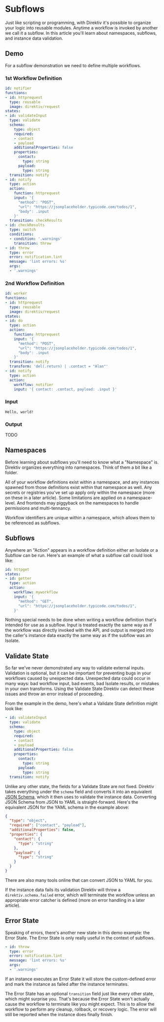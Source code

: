 # Subflows

Just like scripting or programming, with Direktiv it's possible to organize your logic into reusable modules. Anytime a workflow is invoked by another we call it a subflow. In this article you'll learn about namespaces, subflows, and instance data validation. 

## Demo 

For a subflow demonstration we need to define multiple workflows. 

### 1st Workflow Definition

```yaml
id: notifier
functions:
- id: httprequest
  type: reusable
  image: direktiv/request
states:
- id: validateInput
  type: validate
  schema:
    type: object
    required:
    - contact
    - payload
    additionalProperties: false
    properties:
      contact:
        type: string 
      payload:
        type: string
  transition: notify
- id: notify
  type: action 
  action:
    function: httprequest
    input: '{
      "method": "POST",
      "url": "https://jsonplaceholder.typicode.com/todos/1",
      "body": .input
    }'
  transition: checkResults
- id: checkResults
  type: switch
  conditions:
  - condition: '.warnings'
    transition: throw
- id: throw
  type: error
  error: notification.lint
  message: 'lint errors: %s'
  args:
  - '.warnings'
```

### 2nd Workflow Definition

```yaml
id: worker
functions: 
- id: httprequest
  type: reusable
  image: direktiv/request
states:
- id: do
  type: action
  action:
    function: httprequest
    input: '{
      "method": "POST",
      "url": "https://jsonplaceholder.typicode.com/todos/1",
      "body": .input
    }'
  transition: notify
  transform: 'del(.return) | .contact = "Alan"'
- id: notify
  type: action 
  action:
    workflow: notifier
    input: '{ contact: .contact, payload: .input }'
```

### Input

```
Hello, world!
```

### Output

TODO

## Namespaces

Before learning about subflows you'll need to know what a "Namespace" is. Direktiv organizes everything into namespaces. Think of them a bit like a folder. 

All of your workflow definitions exist within a namespace, and any instances spawned from those definitions exist within that namespace as well. Any secrets or registries you've set up apply only within the namespace (more on these in a later article). Some limitations are applied on a namespace-level. And frontends may piggyback on the namespaces to handle permissions and multi-tennancy.

Workflow identifiers are unique within a namespace, which allows them to be referenced as subflows.

## Subflows

Anywhere an "Action" appears in a workflow definition either an Isolate or a Subflow can be run. Here's an example of what a subflow call could look like:

```yaml
id: httpget
states:
- id: getter 
  type: action
  action:
    workflow: myworkflow
    input: '{
      "method": "GET",
      "url": "https://jsonplaceholder.typicode.com/todos/1",
    }'
```

Nothing special needs to be done when writing a workflow definition that's intended for use as a subflow. Input is treated exactly the same way as if the workflow was directly invoked with the API, and output is merged into the caller's instance data exactly the same way as if the subflow was an Isolate. 

## Validate State 

So far we've never demonstrated any way to validate external inputs. Validation is optional, but it can be important for preventing bugs in your workflows caused by unexpected data. Unexpected data could occur in many ways: bad workflow input, bad events, bad Isolate results, or mistakes in your own transforms. Using the Validate State Direktiv can detect these issues and throw an error instead of proceeding.

From the example in the demo, here's what a Validate State definition might look like:

```yaml
- id: validateInput
  type: validate
  schema:
    type: object
    required:
    - contact
    - payload
    additionalProperties: false
    properties:
      contact:
        type: string 
      payload:
        type: string
  transition: notify
```

Unlike any other state, the fields for a Validate State are not fixed. Direktiv takes everything under the `schema` field and converts it into an equivalent [JSON Schema](https://json-schema.org/), which it then uses to validate the instance data. Converting JSON Schema from JSON to YAML is straight-forward. Here's the equivalent JSON for the YAML schema in the example above:

```json
{
  "type": "object",
  "required": ["contact", "payload"],
  "additionalProperties": false,
  "properties": {
    "contact": {
      "type": "string"
    },
    "payload": {
      "type": "string"
    }
  }
}
```

There are also many tools online that can convert JSON to YAML for you. 

If the instance data fails its validation Direktiv will throw a `direktiv.schema.failed` error, which will terminate the workflow unless an appropriate error catcher is defined (more on error handling in a later article).

## Error State

Speaking of errors, there's another new state in this demo example: the Error State. The Error State is only really useful in the context of subflows. 

```yaml
- id: throw
  type: error
  error: notification.lint
  message: 'lint errors: %s'
  args:
  - '.warnings'
```

If an instance executes an Error State it will store the custom-defined error and mark the instance as failed after the instance terminates. 

The Error State has an optional `transition` field just like every other state, which might surprise you. That's because the Error State won't actually cause the workflow to terminate like you might expect. This is to allow the workflow to perform any cleanup, rollback, or recovery logic. The error will still be reported when the instance does finally finish. 
